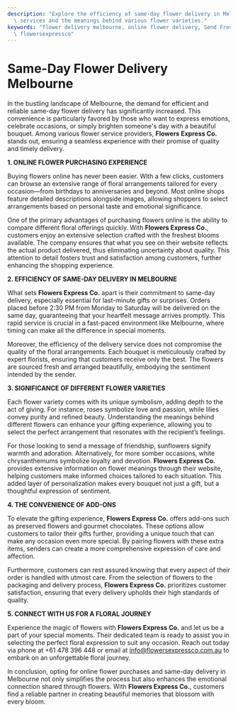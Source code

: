 ```yaml
---
description: "Explore the efficiency of same-day flower delivery in Melbourne with a focus on reliable\
  \ services and the meanings behind various flower varieties."
keywords: "flower delivery melbourne, online flower delivery, Send Fresh Flowers in Melbourne,\
  \ flowersexpressco"
---
```

# Same-Day Flower Delivery Melbourne

In the bustling landscape of Melbourne, the demand for efficient and reliable same-day flower delivery has significantly increased. This convenience is particularly favored by those who want to express emotions, celebrate occasions, or simply brighten someone's day with a beautiful bouquet. Among various flower service providers, **Flowers Express Co.** stands out, ensuring a seamless experience with their promise of quality and timely delivery.

**1. ONLINE FLOWER PURCHASING EXPERIENCE**

Buying flowers online has never been easier. With a few clicks, customers can browse an extensive range of floral arrangements tailored for every occasion—from birthdays to anniversaries and beyond. Most online shops feature detailed descriptions alongside images, allowing shoppers to select arrangements based on personal taste and emotional significance.

One of the primary advantages of purchasing flowers online is the ability to compare different floral offerings quickly. With **Flowers Express Co.**, customers enjoy an extensive selection crafted with the freshest blooms available. The company ensures that what you see on their website reflects the actual product delivered, thus eliminating uncertainty about quality. This attention to detail fosters trust and satisfaction among customers, further enhancing the shopping experience.

**2. EFFICIENCY OF SAME-DAY DELIVERY IN MELBOURNE**

What sets **Flowers Express Co.** apart is their commitment to same-day delivery, especially essential for last-minute gifts or surprises. Orders placed before 2:30 PM from Monday to Saturday will be delivered on the same day, guaranteeing that your heartfelt message arrives promptly. This rapid service is crucial in a fast-paced environment like Melbourne, where timing can make all the difference in special moments.

Moreover, the efficiency of the delivery service does not compromise the quality of the floral arrangements. Each bouquet is meticulously crafted by expert florists, ensuring that customers receive only the best. The flowers are sourced fresh and arranged beautifully, embodying the sentiment intended by the sender.

**3. SIGNIFICANCE OF DIFFERENT FLOWER VARIETIES**

Each flower variety comes with its unique symbolism, adding depth to the act of giving. For instance, roses symbolize love and passion, while lilies convey purity and refined beauty. Understanding the meanings behind different flowers can enhance your gifting experience, allowing you to select the perfect arrangement that resonates with the recipient’s feelings.

For those looking to send a message of friendship, sunflowers signify warmth and adoration. Alternatively, for more somber occasions, white chrysanthemums symbolize loyalty and devotion. **Flowers Express Co.** provides extensive information on flower meanings through their website, helping customers make informed choices tailored to each situation. This added layer of personalization makes every bouquet not just a gift, but a thoughtful expression of sentiment.

**4. THE CONVENIENCE OF ADD-ONS**

To elevate the gifting experience, **Flowers Express Co.** offers add-ons such as preserved flowers and gourmet chocolates. These options allow customers to tailor their gifts further, providing a unique touch that can make any occasion even more special. By pairing flowers with these extra items, senders can create a more comprehensive expression of care and affection.

Furthermore, customers can rest assured knowing that every aspect of their order is handled with utmost care. From the selection of flowers to the packaging and delivery process, **Flowers Express Co.** prioritizes customer satisfaction, ensuring that every delivery upholds their high standards of quality.

**5. CONNECT WITH US FOR A FLORAL JOURNEY**

Experience the magic of flowers with **Flowers Express Co.** and let us be a part of your special moments. Their dedicated team is ready to assist you in selecting the perfect floral expression to suit any occasion. Reach out today via phone at +61 478 396 448 or email at info@flowersexpressco.com.au to embark on an unforgettable floral journey.

In conclusion, opting for online flower purchases and same-day delivery in Melbourne not only simplifies the process but also enhances the emotional connection shared through flowers. With **Flowers Express Co.**, customers find a reliable partner in creating beautiful memories that blossom with every bloom.
